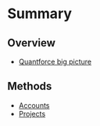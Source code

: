 # Summary

## Overview

* [Quantforce big picture](README.md)

## Methods

* [Accounts](methods.md)
* [Projects](projects.md)

